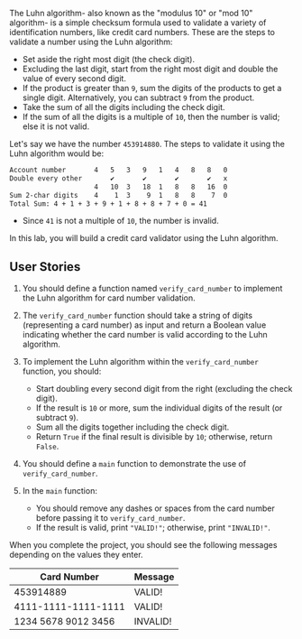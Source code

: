 The Luhn algorithm- also known as the "modulus 10" or "mod 10" algorithm- is a simple checksum formula used to validate a variety of identification numbers, like credit card numbers. These are the steps to validate a number using the Luhn algorithm:
- Set aside the right most digit (the check digit).
- Excluding the last digit, start from the right most digit and double the value of every second digit.
- If the product is greater than `9`, sum the digits of the products to get a single digit. Alternatively, you can subtract `9` from the product.
- Take the sum of all the digits including the check digit.
- If the sum of all the digits is a multiple of `10`, then the number is valid; else it is not valid.

Let's say we have the number `453914880`. The steps to validate it using the Luhn algorithm would be:

```md
Account number       4   5   3   9   1   4   8   8   0   
Double every other       ✔       ✔       ✔       ✔   x 
                     4   10  3   18  1   8   8   16  0  
Sum 2-char digits    4    1  3    9  1   8   8    7  0
Total Sum: 4 + 1 + 3 + 9 + 1 + 8 + 8 + 7 + 0 = 41
```

- Since `41` is not a multiple of `10`, the number is invalid.

In this lab, you will build a credit card validator using the Luhn algorithm.

## User Stories

1. You should define a function named `verify_card_number` to implement the Luhn algorithm for card number validation.

1. The `verify_card_number` function should take a string of digits (representing a card number) as input and return a Boolean value indicating whether the card number is valid according to the Luhn algorithm.

1. To implement the Luhn algorithm within the `verify_card_number` function, you should:
   - Start doubling every second digit from the right (excluding the check digit).
   - If the result is `10` or more, sum the individual digits of the result (or subtract `9`).
   - Sum all the digits together including the check digit.
   - Return `True` if the final result is divisible by `10`; otherwise, return `False`.

1. You should define a `main` function to demonstrate the use of `verify_card_number`.

1. In the `main` function:
   - You should remove any dashes or spaces from the card number before passing it to `verify_card_number`.
   - If the result is valid, print `"VALID!"`; otherwise, print `"INVALID!"`.

When you complete the project, you should see the following messages depending on the values they enter.

| Card Number        | Message   |
| ------------------ | --------- |
| 453914889          | VALID!    |
| 4111-1111-1111-1111| VALID!    |
| 1234 5678 9012 3456| INVALID!  |
